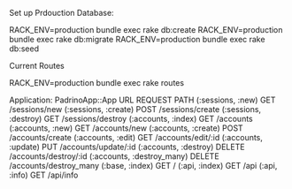 Set up Prdouction Database:

RACK_ENV=production bundle exec rake db:create
RACK_ENV=production bundle exec rake db:migrate
RACK_ENV=production bundle exec rake db:seed


Current Routes

RACK_ENV=production bundle exec rake routes

Application: PadrinoApp::App
    URL                           REQUEST  PATH
    (:sessions, :new)               GET    /sessions/new
    (:sessions, :create)           POST    /sessions/create
    (:sessions, :destroy)           GET    /sessions/destroy
    (:accounts, :index)             GET    /accounts
    (:accounts, :new)               GET    /accounts/new
    (:accounts, :create)           POST    /accounts/create
    (:accounts, :edit)              GET    /accounts/edit/:id
    (:accounts, :update)            PUT    /accounts/update/:id
    (:accounts, :destroy)         DELETE   /accounts/destroy/:id
    (:accounts, :destroy_many)    DELETE   /accounts/destroy_many
    (:base, :index)                 GET    /
    (:api, :index)                  GET    /api
    (:api, :info)                   GET    /api/info